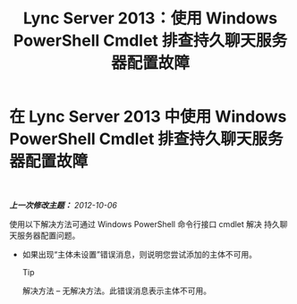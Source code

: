 ﻿---
title: Lync Server 2013：使用 Windows PowerShell Cmdlet 排查持久聊天服务器配置故障
TOCTitle: 使用 Windows PowerShell Cmdlet 排查持久聊天服务器配置故障
ms:assetid: 3d82eba5-9d68-4e30-9df7-6c5e8ba2d5ea
ms:mtpsurl: https://technet.microsoft.com/zh-cn/library/JJ204826(v=OCS.15)
ms:contentKeyID: 49312582
ms.date: 05/19/2016
mtps_version: v=OCS.15
ms.translationtype: HT
---

# 在 Lync Server 2013 中使用 Windows PowerShell Cmdlet 排查持久聊天服务器配置故障

 

_**上一次修改主题：** 2012-10-06_

使用以下解决方法可通过 Windows PowerShell 命令行接口 cmdlet 解决 持久聊天服务器配置问题。

  - 如果出现“主体未设置”错误消息，则说明您尝试添加的主体不可用。
    
    > [!TIP]
    > 解决方法 – 无解决方法。此错误消息表示主体不可用。

